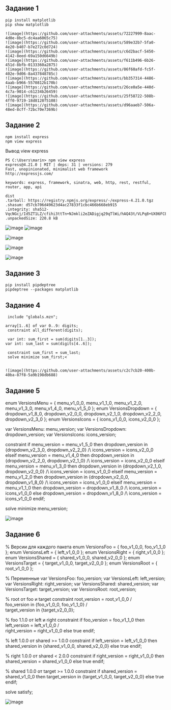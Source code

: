 ## Задание 1
```
pip install matplotlib
pip show matplotlib 

![image](https://github.com/user-attachments/assets/72227999-8aac-4d0e-8bc5-dc4aa6065c75)
![image](https://github.com/user-attachments/assets/589e32b7-5fa0-4e20-b407-b7e272c0d724)
![image](https://github.com/user-attachments/assets/c6d2bacf-5450-4142-8eed-69a150d6649b)
![image](https://github.com/user-attachments/assets/f611b496-6b26-451d-8bfb-0133360a2875)
![image](https://github.com/user-attachments/assets/06f60afd-fc5f-402e-9d06-8a437848785c)
![image](https://github.com/user-attachments/assets/bb357314-4486-4aab-b966-5570812b170b)
![image](https://github.com/user-attachments/assets/26ce0a5e-440d-4c7a-9014-c61234b26459)
![image](https://github.com/user-attachments/assets/25f58722-508b-4ff0-9719-18d8128f5108)
![image](https://github.com/user-attachments/assets/d96aaeb7-506a-48ed-8cff-72bc70e7369b)

```
## Задание 2
```
npm install express
npm view express
```
Вывод view express
```
PS C:\Users\marin> npm view express
express@4.21.0 | MIT | deps: 31 | versions: 279
Fast, unopinionated, minimalist web framework
http://expressjs.com/

keywords: express, framework, sinatra, web, http, rest, restful, router, app, api

dist
.tarball: https://registry.npmjs.org/express/-/express-4.21.0.tgz
.shasum: d57cb706d49623d4ac27833f1cbc466b668eb915
.integrity: sha512-VqcNGcj/Id5ZT1LZ/cfihi3ttTn+NJmkli2eZADigjq29qTlWi/hAQ43t/VLPq8+UX06FCEx3ByOYet6ZFblng==
.unpackedSize: 220.8 kB
```


![image](https://github.com/user-attachments/assets/a801f9a1-afaf-4b1e-ae00-c2af528a7f7d)
![image](https://github.com/user-attachments/assets/44796894-e727-4b70-b858-36610e612d75)

![image](https://github.com/user-attachments/assets/2dfe0d61-943e-4ef9-a3c8-67e903ecbdbf)

![image](https://github.com/user-attachments/assets/ac15b4d5-1865-4592-b08f-2979a05b2b4f)

![image](https://github.com/user-attachments/assets/087b8a95-bfed-44d4-a5a7-4f2e602b57bc)



## Задание 3
```
pip install pipdeptree
pipdeptree --packages matplotlib
```
## Задание 4
```
 include "globals.mzn";

array[1..6] of var 0..9: digits;
 constraint all_different(digits);

 var int: sum_first = sum(digits[1..3]);
var int: sum_last = sum(digits[4..6]);

 constraint sum_first = sum_last;
 solve minimize sum_first;<


![image](https://github.com/user-attachments/assets/c2c7cb20-400b-40ba-87f8-5a9b198db688)

```
## Задание 5

enum VersionsMenu = { menu_v1_0_0, menu_v1_1_0, menu_v1_2_0, menu_v1_3_0, menu_v1_4_0, menu_v1_5_0 };
enum VersionsDropdown = { dropdown_v1_8_0, dropdown_v2_0_0, dropdown_v2_1_0, dropdown_v2_2_0, dropdown_v2_3_0 };
enum VersionsIcons = { icons_v1_0_0, icons_v2_0_0 };

var VersionsMenu: menu_version;
var VersionsDropdown: dropdown_version;
var VersionsIcons: icons_version;

constraint
    if menu_version = menu_v1_5_0 then dropdown_version in {dropdown_v2_3_0, dropdown_v2_2_0} /\ icons_version = icons_v2_0_0
    elseif menu_version = menu_v1_4_0 then dropdown_version in {dropdown_v2_2_0, dropdown_v2_1_0} /\ icons_version = icons_v2_0_0
    elseif menu_version = menu_v1_3_0 then dropdown_version in {dropdown_v2_1_0, dropdown_v2_0_0} /\ icons_version = icons_v1_0_0
    elseif menu_version = menu_v1_2_0 then dropdown_version in {dropdown_v2_0_0, dropdown_v1_8_0} /\ icons_version = icons_v1_0_0
    elseif menu_version = menu_v1_1_0 then dropdown_version = dropdown_v1_8_0 /\ icons_version = icons_v1_0_0
    else dropdown_version = dropdown_v1_8_0 /\ icons_version = icons_v1_0_0
    endif;

solve minimize menu_version;


![image](https://github.com/user-attachments/assets/74bfd86d-5b78-4184-bc81-0b8b13512293)


## Задание 6

% Версии для каждого пакета
enum VersionsFoo = { foo_v1_0_0, foo_v1_1_0 };
enum VersionsLeft = { left_v1_0_0 };
enum VersionsRight = { right_v1_0_0 };
enum VersionsShared = { shared_v1_0_0, shared_v2_0_0 };
enum VersionsTarget = { target_v1_0_0, target_v2_0_0 };
enum VersionsRoot = { root_v1_0_0 };

% Переменные
var VersionsFoo: foo_version;
var VersionsLeft: left_version;
var VersionsRight: right_version;
var VersionsShared: shared_version;
var VersionsTarget: target_version;
var VersionsRoot: root_version;

% root от foo и target
constraint
    root_version = root_v1_0_0 /\
    foo_version in {foo_v1_0_0, foo_v1_1_0} /\
    target_version in {target_v2_0_0};

% foo 1.1.0 от left и right
constraint
    if foo_version = foo_v1_1_0 then
        left_version = left_v1_0_0 /\
        right_version = right_v1_0_0
    else
        true
    endif;

% left 1.0.0 от shared >= 1.0.0
constraint
    if left_version = left_v1_0_0 then
        shared_version in {shared_v1_0_0, shared_v2_0_0}
    else
        true
    endif;

% right 1.0.0 от shared < 2.0.0
constraint
    if right_version = right_v1_0_0 then
        shared_version = shared_v1_0_0
    else
        true
    endif;

% shared 1.0.0 от target >= 1.0.0
constraint
    if shared_version = shared_v1_0_0 then
        target_version in {target_v1_0_0, target_v2_0_0}
    else
        true
    endif;

solve satisfy;



![image](https://github.com/user-attachments/assets/e8aad56a-5b66-4488-9391-e75d53d651a3)
